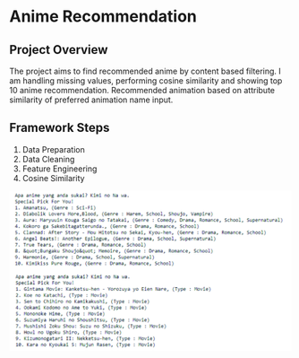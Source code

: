 # Anime Recommendation

## Project Overview
The project aims to find recommended anime by content based filtering. I am handling missing values, performing cosine similarity and showing top 10 anime recommendation. Recommended animation based on attribute similarity of preferred animation name input.

## Framework Steps
1. Data Preparation
2. Data Cleaning
3. Feature Engineering
4. Cosine Similarity

![AR](Untitled-1.jpg)
